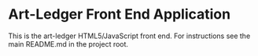 
# Art-Ledger Front End Application
This is the art-ledger HTML5/JavaScript front end. For instructions see the main README.md in the project root.

